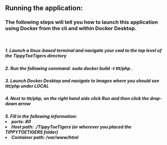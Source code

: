 ## Running the application:

### The following steps will tell you how to launch this application using Docker from the cli and within Docker Desktop.
<br>
<h5> 1. Launch a linux-based terminal and navigate your cwd to the top level of the TippyToeTigers directory <br>
<h5> 2. Run the following command: sudo docker build -t ttt/php . <br>
<h5> 3. Launch Docker Desktop and navigate to Images where you should see ttt/php under LOCAL <br> 
<h5> 4. Next to ttt/php, on the right hand side click Run and then click the drop-down arrow <br> 
<h5> 5. Fill in the following information: <br>
    <li> ports: 80 </li>
    <li> Host path: ./TippyToeTigers (or wherever you placed the TIPPYTOETIGERS folder)</li>
    <li> Container path: /var/www/html </li>
